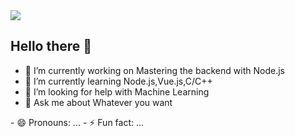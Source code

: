 <img src="https://media1.giphy.com/media/3og0INtldac8gncQO4/giphy-downsized-large.gif" >

## Hello there 👋

- 🔭 I’m currently working on Mastering the backend with Node.js
- 🌱 I’m currently learning Node.js,Vue.js,C/C++
- 🤔 I’m looking for help with Machine Learning
- 💬 Ask me about Whatever you want
<!-- - 📫 How to reach me: 
--!>

- 😄 Pronouns: ...
- ⚡ Fun fact: ...

